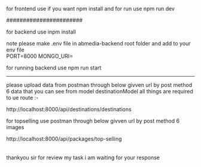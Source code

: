 for frontend use  if you want 
npm install 
and for run use npm run dev




#######################


for backend use 
inpm install

note please make   .env file in abmedia-backend root folder and 
add   to your env file   
 PORT=8000
MONGO_URI=

for running backend 
use npm run start


****
please upload data from  postman through below givven url by post method  6 data that you can see from model destinationModel  all things are required 
to ue route :-

   http://localhost:8000/api/destinations/destinations


   for topselling use  postman through below givven url by post method 6 images

   http://localhost:8000/api/packages/top-selling 

   ######
   thankyou sir for review my task i am waiting for your response